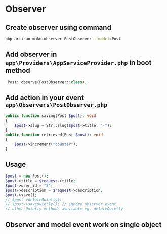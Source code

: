 # Observer

## Create observer using command

```bash
php artisan make:observer PostObserver --model=Post
```

## Add observer in `app\Providers\AppServiceProvider.php` in boot method

```php
 Post::observe(PostObserver::class);
```

## Add action in your event `app\Observers\PostObserver.php`

```php
public function saving(Post $post): void
{
    $post->slug = Str::slug($post->title, "-");
}
public function retrieved(Post $post): void
{
    $post->increment("counter");
}
```

## Usage

```php
$post = new Post();
$post->title = $request->title;
$post->user_id = "5";
$post->description = $request->description;
$post->save();
// $post->deleteQuietly()
// $post->saveQuietly(); // ignore observer event
// other Quietly methods available eg. deleteQuietly
```

## Observer and model event work on single object
